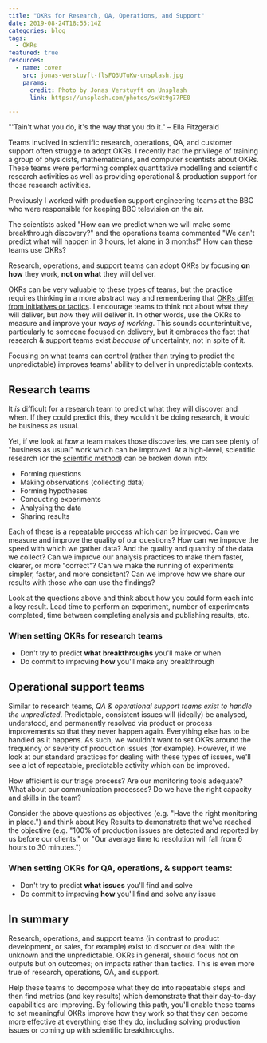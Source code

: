 ```yaml
---
title: "OKRs for Research, QA, Operations, and Support"
date: 2019-08-24T18:55:14Z
categories: blog  
tags: 
  - OKRs
featured: true
resources:
  - name: cover
    src: jonas-verstuyft-flsFQ3UTuKw-unsplash.jpg
    params:
      credit: Photo by Jonas Verstuyft on Unsplash
      link: https://unsplash.com/photos/sxNt9g77PE0

---
```

>
"'Tain't what you do, it's the way that you do it." &ndash; Ella Fitzgerald</span>

Teams involved in scientific research, operations, QA, and customer support often struggle to adopt OKRs. I recently had the privilege of training a group of physicists, mathematicians, and computer scientists about OKRs. These teams were performing complex quantitative modelling and scientific research activities as well as providing operational & production support for those research activities. 

Previously I worked with production support engineering teams at the BBC who were responsible for keeping BBC television on the air.

The scientists asked "How can we predict when we will make some breakthrough discovery?" and the operations teams commented "We can't predict what will happen in 3 hours, let alone in 3 months!" How can these teams use OKRs?

>
  Research, operations, and support teams can adopt OKRs by focusing **on how** they work, **not on what** they will deliver.

OKRs can be very valuable to these types of teams, but the practice requires thinking in a more abstract way and remembering that [OKRs differ from initiatives or tactics](/blog/okrs-are-not-tactics). I encourage teams to think not about what they will deliver, but _how_ they will deliver it. In other words, use the OKRs to measure and improve your *ways of working*. This sounds counterintuitive, particularly to someone focused on delivery, but it embraces the fact that research & support teams exist _because of_ uncertainty, not in spite of it.

>
Focusing on what teams can control (rather than trying to predict the unpredictable) improves teams' ability to deliver in unpredictable contexts. 

## Research teams
It _is_ difficult for a research team to predict what they will discover and when. If they could predict this, they wouldn't be doing research, it would be business as usual. 

Yet, if we look at _how_ a team makes those discoveries, we can see plenty of "business as usual" work which can be improved. At a high-level, scientific research (or the [scientific method](https://en.wikipedia.org/wiki/Scientific_method)) can be broken down into:

  - Forming questions
  - Making observations (collecting data)
  - Forming hypotheses
  - Conducting experiments
  - Analysing the data
  - Sharing results
 
 Each of these is a repeatable process which can be improved. Can we measure and improve the quality of our questions? How can we improve the speed with which we gather data? And the quality and quantity of the data we collect? Can we improve our analysis practices to make them faster, clearer, or more "correct"? Can we make the running of experiments simpler, faster, and more consistent? Can we improve how we share our results with those who can use the findings?
 
 Look at the questions above and think about how you could form each into a key result. Lead time to perform an experiment, number of experiments completed, time between completing analysis and publishing results, etc. 

### When setting OKRs for research teams
 - Don't try to predict **what breakthroughs** you'll make or when
 - Do commit to improving **how** you'll make any breakthrough

## Operational support teams
Similar to research teams, _QA & operational support teams exist to handle the unpredicted_. Predictable, consistent issues will (ideally) be analysed, understood, and permanently resolved via product or process improvements so that they never happen again. Everything else has to be handled as it happens. As such, we wouldn't want to set OKRs around the frequency or severity of production issues (for example). However, if we look at our standard practices for dealing with these types of issues, we'll see a lot of repeatable, predictable activity which can be improved.

How efficient is our triage process? Are our monitoring tools adequate? What about our communication processes? Do we have the right capacity and skills in the team? 

Consider the above questions as objectives (e.g. "Have the right monitoring in place.") and think about Key Results to demonstrate that we've reached the objective (e.g. "100% of production issues are detected and reported by us before our clients." or "Our average time to resolution will fall from 6 hours to 30 minutes.")

### When setting OKRs for QA, operations, & support teams:
 - Don't try to predict **what issues** you'll find and solve 
 - Do commit to improving **how** you'll find and solve any issue

## In summary
Research, operations, and support teams (in contrast to product development, or sales, for example) exist to discover or deal with the unknown and the unpredictable. OKRs in general, should focus not on outputs but on outcomes; on impacts rather than tactics. This is even more true of research, operations, QA, and support. 

Help these teams to decompose what they do into repeatable steps and then find metrics (and key results) which demonstrate that their day-to-day capabilities are improving. By following this path, you'll enable these teams to set meaningful OKRs improve how they work so that they can become more effective at everything else they do, including solving production issues or coming up with scientific breakthroughs.
